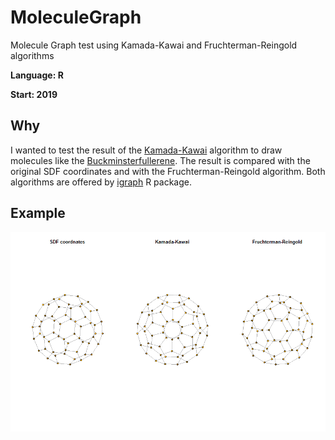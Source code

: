 # MoleculeGraph
Molecule Graph test using Kamada-Kawai and Fruchterman-Reingold algorithms

**Language: R**

**Start: 2019**

## Why
I wanted to test the result of the [Kamada-Kawai](https://doi.org/10.1016/0020-0190(89)90102-6) algorithm to draw molecules like the [Buckminsterfullerene](https://en.wikipedia.org/wiki/Buckminsterfullerene). The result is compared with the original SDF coordinates and with the Fruchterman-Reingold algorithm. Both algorithms are offered by [igraph](https://cran.r-project.org/web/packages/igraph/index.html) R package.

## Example

![Example](/images/Rplot.png)

